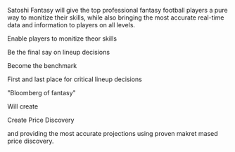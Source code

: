 Satoshi Fantasy will give the top professional fantasy football players a pure way to monitize their skills, while also bringing the most accurate real-time data and information to players on all levels.   



Enable players to monitize theor skills 

Be the final say on lineup decisions 

Become the benchmark 

First and last place for critical lineup decisions 

"Bloomberg of fantasy" 

Will create 

Create Price Discovery 

and providing the most accurate projections using proven makret mased price discovery. 



